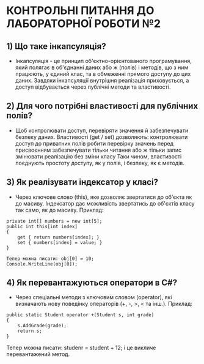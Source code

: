 # КОНТРОЛЬНІ ПИТАННЯ ДО  ЛАБОРАТОРНОЇ РОБОТИ №2

## 1) Що таке інкапсуляція?
* Інкапсуляція - це принцип об'єктно-орієнтованого програмування, 
який полягає в об'єднанні даних або ж (полів) і методів, 
що з ним працюють, у єдиний клас, та в обмеженні прямого 
доступу до цих даних.
Завдяки інкапсуляції внутрішня реалізація приховується, 
а доступ відбувається через публічні методи та властивості.


## 2) Для чого потрібні властивості для публічних полів?
* Щоб контролювати доступ, перевіряти значення й забезпечувати безпеку даних.
Властивості (get / set) дозволяють: контролювати доступ до приватних полів
робити перевірку значень перед присвоєнням
забезпечувати тільки читання або ж тільки запис
змінювати реалізацію без зміни класу
Таки чином, властивості поєднують простоту доступу,
як у полів, і безпеку, як є методів. 


## 3) Як реалізувати індексатор у класі?
* Через ключове слово (this), яке дозволяє звертатися до об'єкта як до масиву.
Індексатор дає можливість звертатись до об'єктів класу так само, як до масиву.
Приклад:
```
private int[] numbers = new int[5];
public int this[int index]
{
    get { return numbers[index]; }
    set { numbers[index] = value; } 
}

Тепер можна писати: obj[0] = 10;
Console.WriteLine(obj[0]);
```
                   
## 4) Як перевантажуються оператори в C#?                   
* Через спеціальні методи з ключовим словом (operator), 
які визначають нову поведінку операторів (+, -, >, < та інш.).
Приклад:
```
public static Student operator +(Student s, int grade)
{
    s.AddGrade(grade);
    return s;
}
```
Тепер можна писати: studenr = student + 12; і це викличе перевантажений метод.



